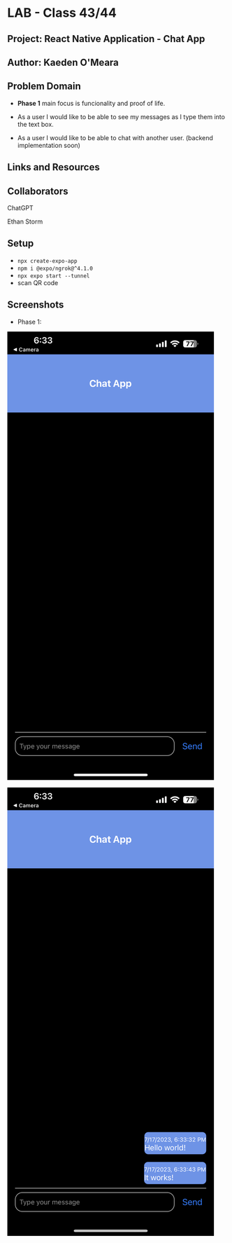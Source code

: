 # LAB - Class 43/44

## Project: React Native Application - Chat App

## Author: Kaeden O'Meara

## Problem Domain

- **Phase 1** main focus is funcionality and proof of life.

- As a user I would like to be able to see my messages as I type them into the text box.
- As a user I would like to be able to chat with another user. (backend implementation soon)

## Links and Resources

## Collaborators

ChatGPT

Ethan Storm

## Setup

- `npx create-expo-app`
- `npm i @expo/ngrok@^4.1.0`
- `npx expo start --tunnel`
- scan QR code

## Screenshots

- Phase 1:

![SS1](./assets/lab431.PNG)

![SS2](./assets/lab432.PNG)
